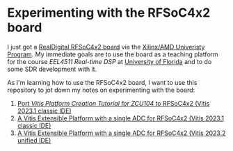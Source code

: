 # Experimenting with the RFSoC4x2 board
I just got a [RealDigital RFSoC4x2
board](https://www.realdigital.org/hardware/rfsoc-4x2) via the
[Xilinx/AMD Univeristy
Program](https://www.xilinx.com/support/university.html). My immediate
goals are to use the board as a teaching platform for the course
<em>EEL4511 Real-time DSP</em> at [University of
Florida](https://www.ece.ufl.edu) and to do some SDR development with
it.

As I'm learning how to use the RFSoC4x2 board, I want to use this
repository to jot down my notes on experimenting with the board:
1. [Port <em>Vitis Platform Creation Tutorial for ZCU104</em> to RFSoC4x2 (Vitis 2023.1 classic IDE)](vitis_base_platform.md)
2. [A Vitis Extensible Platform with a single ADC for RFSoC4x2 (Vitis 2023.1 classic IDE)](vitis_adc_platform_classicIDE.md)
3. [A Vitis Extensible Platform with a single ADC for RFSoC4x2 (Vitis 2023.2 unified IDE)](vitis_adc_platform.md)
